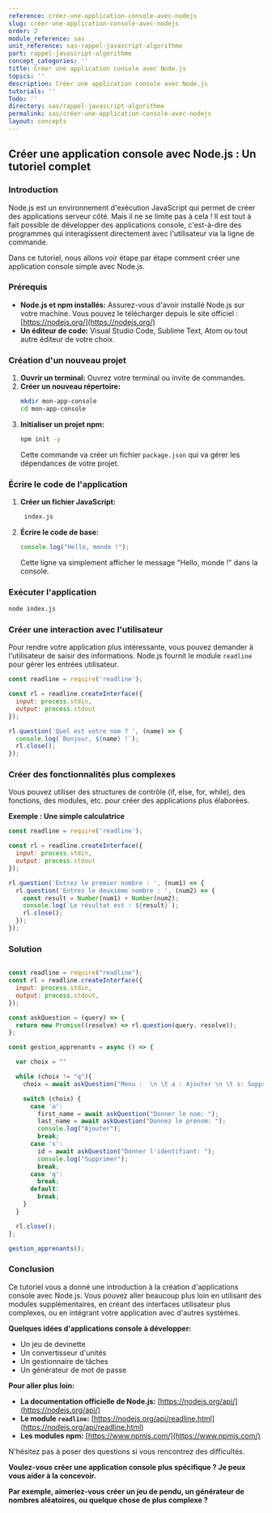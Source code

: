 ```yaml
---
reference: créer-une-application-console-avec-nodejs
slug: créer-une-application-console-avec-nodejs
order: 2
module_reference: sas
unit_reference: sas-rappel-javascript-algorithme
part: rappel-javascript-algorithme
concept_categories: ''
title: Créer une application console avec Node.js
topics: ''
description: Créer une application console avec Node.js
tutorials: ''
Todo: ''
directory: sas/rappel-javascript-algorithme
permalink: sas/créer-une-application-console-avec-nodejs
layout: concepts
---
```



## Créer une application console avec Node.js : Un tutoriel complet

### Introduction

Node.js est un environnement d'exécution JavaScript qui permet de créer des applications serveur côté. Mais il ne se limite pas à cela ! Il est tout à fait possible de développer des applications console, c'est-à-dire des programmes qui interagissent directement avec l'utilisateur via la ligne de commande. 

Dans ce tutoriel, nous allons voir étape par étape comment créer une application console simple avec Node.js. 

### Prérequis

* **Node.js et npm installés:** Assurez-vous d'avoir installé Node.js sur votre machine. Vous pouvez le télécharger depuis le site officiel : [https://nodejs.org/](https://nodejs.org/)
* **Un éditeur de code:** Visual Studio Code, Sublime Text, Atom ou tout autre éditeur de votre choix.

### Création d'un nouveau projet
1. **Ouvrir un terminal:** Ouvrez votre terminal ou invite de commandes.
2. **Créer un nouveau répertoire:**
   ```bash
   mkdir mon-app-console
   cd mon-app-console
   ```
3. **Initialiser un projet npm:**
   ```bash
   npm init -y
   ```
   Cette commande va créer un fichier `package.json` qui va gérer les dépendances de votre projet.

### Écrire le code de l'application

1. **Créer un fichier JavaScript:**

   ```bash
    index.js
   ```
2. **Écrire le code de base:**
   ```javascript
   console.log("Hello, monde !");
   ```
   Cette ligne va simplement afficher le message "Hello, monde !" dans la console.

### Exécuter l'application
```bash
node index.js
```

### Créer une interaction avec l'utilisateur
Pour rendre votre application plus intéressante, vous pouvez demander à l'utilisateur de saisir des informations. Node.js fournit le module `readline` pour gérer les entrées utilisateur.

```javascript
const readline = require('readline');

const rl = readline.createInterface({
  input: process.stdin,
  output: process.stdout
});

rl.question('Quel est votre nom ? ', (name) => {
  console.log(`Bonjour, ${name} !`);
  rl.close();
});
```

### Créer des fonctionnalités plus complexes
Vous pouvez utiliser des structures de contrôle (if, else, for, while), des fonctions, des modules, etc. pour créer des applications plus élaborées.

**Exemple : Une simple calculatrice**
```javascript
const readline = require('readline');

const rl = readline.createInterface({
  input: process.stdin,
  output: process.stdout
});

rl.question('Entrez le premier nombre : ', (num1) => {
  rl.question('Entrez le deuxième nombre : ', (num2) => {
    const result = Number(num1) + Number(num2);
    console.log(`Le résultat est : ${result}`);
    rl.close();
  });
});
```


### Solution 


````js

const readline = require("readline");
const rl = readline.createInterface({
  input: process.stdin,
  output: process.stdout,
});

const askQuestion = (query) => {
  return new Promise((resolve) => rl.question(query, resolve));
};

const gestion_apprenants = async () => {

  var choix = ""

  while (choix != "q"){
    choix = await askQuestion("Menu :  \n \t a : Ajouter \n \t s: Supprimer \n \t q: Quitter \n");

    switch (choix) {
      case 'a':
        first_name = await askQuestion("Donner le nom: ");
        last_name = await askQuestion("Donnez le prénom: ");
        console.log("Ajouter");
        break;
      case 's':
        id = await askQuestion("Donner l'identifiant: ");
        console.log("Supprimer");
        break;
      case 'q':
        break;
      default:
        break;
    }
  }

  rl.close();
};

gestion_apprenants();

````

### Conclusion
Ce tutoriel vous a donné une introduction à la création d'applications console avec Node.js. Vous pouvez aller beaucoup plus loin en utilisant des modules supplémentaires, en créant des interfaces utilisateur plus complexes, ou en intégrant votre application avec d'autres systèmes.

**Quelques idées d'applications console à développer:**
* Un jeu de devinette
* Un convertisseur d'unités
* Un gestionnaire de tâches
* Un générateur de mot de passe

**Pour aller plus loin:**
* **La documentation officielle de Node.js:** [https://nodejs.org/api/](https://nodejs.org/api/)
* **Le module `readline`:** [https://nodejs.org/api/readline.html](https://nodejs.org/api/readline.html)
* **Les modules npm:** [https://www.npmjs.com/](https://www.npmjs.com/)

N'hésitez pas à poser des questions si vous rencontrez des difficultés. 

**Voulez-vous créer une application console plus spécifique ? Je peux vous aider à la concevoir.**

**Par exemple, aimeriez-vous créer un jeu de pendu, un générateur de nombres aléatoires, ou quelque chose de plus complexe ?**
